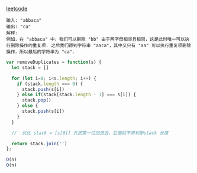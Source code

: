 [leetcode](https://leetcode.cn/problems/remove-all-adjacent-duplicates-in-string/description/)

```
输入: "abbaca"
输出: "ca"
解释: 
例如，在 "abbaca" 中，我们可以删除 "bb" 由于两字母相邻且相同，这是此时唯一可以执行删除操作的重复项. 之后我们得到字符串 "aaca"，其中又只有 "aa" 可以执行重复项删除操作，所以最后的字符串为 "ca". 
```

```js
var removeDuplicates = function(s) {
  let stack = []

  for (let i=0; i<s.length; i++) {
    if (stack.length === 0) {
      stack.push(s[i])
    } else if(stack[stack.length - 1] === s[i]) {
      stack.pop()
    } else {
      stack.push(s[i])
    }
  }

  //  优化 stack = [s[0]] 先把第一位加进去，后面就不用判断stack 长度

  return stack.join('')
};

O(n)
O(n)
```